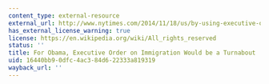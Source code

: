 ```yaml
---
content_type: external-resource
external_url: http://www.nytimes.com/2014/11/18/us/by-using-executive-order-on-immigration-obama-would-reverse-long-held-stance.html
has_external_license_warning: true
license: https://en.wikipedia.org/wiki/All_rights_reserved
status: ''
title: For Obama, Executive Order on Immigration Would be a Turnabout
uid: 16440bb9-0dfc-4ac3-84d6-22333a819319
wayback_url: ''
---
```

